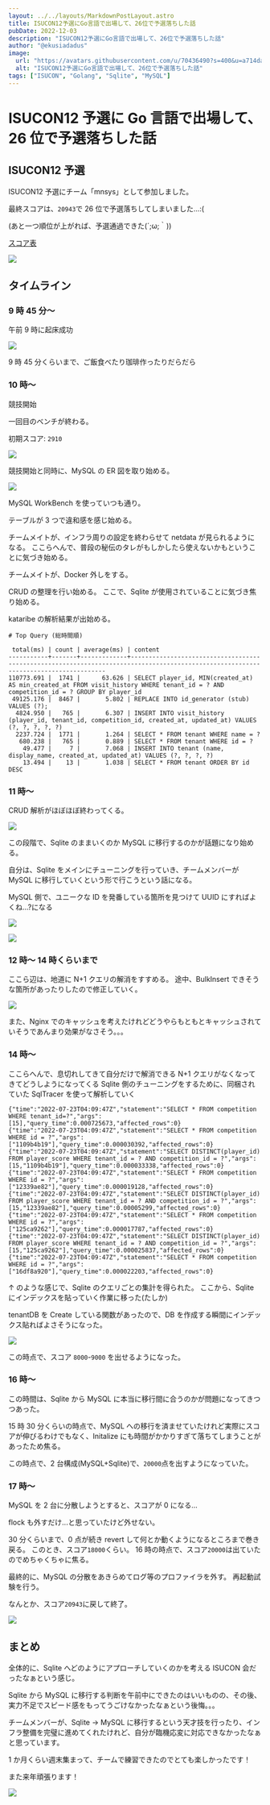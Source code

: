 ```yaml
---
layout: ../../layouts/MarkdownPostLayout.astro
title: ISUCON12予選にGo言語で出場して、26位で予選落ちした話
pubDate: 2022-12-03
description: "ISUCON12予選にGo言語で出場して、26位で予選落ちした話"
author: "@ekusiadadus"
image:
  url: "https://avatars.githubusercontent.com/u/70436490?s=400&u=a714da7802c65046265c6848887eecddfc58b5c0&v=4"
  alt: "ISUCON12予選にGo言語で出場して、26位で予選落ちした話"
tags: ["ISUCON", "Golang", "Sqlite", "MySQL"]
---
```


# ISUCON12 予選に Go 言語で出場して、26 位で予選落ちした話

## ISUCON12 予選

ISUCON12 予選にチーム「mnsys」として参加しました。

最終スコアは、`20943`で 26 位で予選落ちしてしまいました...:(

(あと一つ順位が上がれば、予選通過できた(´;ω;｀))

[スコア表](https://isucon.net/archives/56838276.html)

![](/images/isucon12q/score.png)

## タイムライン

### 9 時 45 分～

午前 9 時に起床成功

![](/images/isucon12q/1.png)

9 時 45 分くらいまで、ご飯食べたり珈琲作ったりだらだら

### 10 時～

競技開始

一回目のベンチが終わる。

初期スコア: `2910`

![](/images/isucon12q/bench1.png)

競技開始と同時に、MySQL の ER 図を取り始める。

![](/images/isucon12q/2.png)

MySQL WorkBench を使っていつも通り。

テーブルが 3 つで違和感を感じ始める。

チームメイトが、インフラ周りの設定を終わらせて netdata が見られるようになる。
ここらへんで、普段の秘伝のタレがもしかしたら使えないかもということに気づき始める。

チームメイトが、Docker 外しをする。

CRUD の整理を行い始める。
ここで、Sqlite が使用されていることに気づき焦り始める。

kataribe の解析結果が出始める。

```
# Top Query (総時間順)

 total(ms) | count | average(ms) | content
-----------+-------+-------------+-------------------------------------------------------------------------------------------------------------------------------------
110773.691 |  1741 |      63.626 | SELECT player_id, MIN(created_at) AS min_created_at FROM visit_history WHERE tenant_id = ? AND competition_id = ? GROUP BY player_id
 49125.176 |  8467 |       5.802 | REPLACE INTO id_generator (stub) VALUES (?);
  4824.950 |   765 |       6.307 | INSERT INTO visit_history (player_id, tenant_id, competition_id, created_at, updated_at) VALUES (?, ?, ?, ?, ?)
  2237.724 |  1771 |       1.264 | SELECT * FROM tenant WHERE name = ?
   680.238 |   765 |       0.889 | SELECT * FROM tenant WHERE id = ?
    49.477 |     7 |       7.068 | INSERT INTO tenant (name, display_name, created_at, updated_at) VALUES (?, ?, ?, ?)
    13.494 |    13 |       1.038 | SELECT * FROM tenant ORDER BY id DESC
```

### 11 時～

CRUD 解析がほぼほぼ終わってくる。

![](/images/isucon12q/crud.png)

この段階で、Sqlite のままいくのか MySQL に移行するのかが話題になり始める。

自分は、Sqlite をメインにチューニングを行っていき、チームメンバーが MySQL に移行していくという形で行こうという話になる。

MySQL 側で、ユニークな ID を発番している箇所を見つけて UUID にすればよくね...?になる

![](/images/isucon12q/uuid1.png)

![](/images/isucon12q/uuid2.png)

### 12 時～ 14 時くらいまで

ここら辺は、地道に N+1 クエリの解消をすすめる。
途中、BulkInsert できそうな箇所があったりしたので修正していく。

![](/images/isucon12q/bulkd1.png)

また、Nginx でのキャッシュを考えたけれどどうやらもともとキャッシュされていそうであんまり効果がなさそう。。。

### 14 時～

ここらへんで、息切れしてきて自分だけで解消できる N+1 クエリがなくなってきてどうしようになってくる
Sqlite 側のチューニングをするために、同梱されていた SqlTracer を使って解析していく

```
{"time":"2022-07-23T04:09:47Z","statement":"SELECT * FROM competition WHERE tenant_id=?","args":[15],"query_time":0.000725673,"affected_rows":0}
{"time":"2022-07-23T04:09:47Z","statement":"SELECT * FROM competition WHERE id = ?","args":["1109b4b19"],"query_time":0.000030392,"affected_rows":0}
{"time":"2022-07-23T04:09:47Z","statement":"SELECT DISTINCT(player_id) FROM player_score WHERE tenant_id = ? AND competition_id = ?","args":[15,"1109b4b19"],"query_time":0.000033338,"affected_rows":0}
{"time":"2022-07-23T04:09:47Z","statement":"SELECT * FROM competition WHERE id = ?","args":["12339ae82"],"query_time":0.000019128,"affected_rows":0}
{"time":"2022-07-23T04:09:47Z","statement":"SELECT DISTINCT(player_id) FROM player_score WHERE tenant_id = ? AND competition_id = ?","args":[15,"12339ae82"],"query_time":0.00005299,"affected_rows":0}
{"time":"2022-07-23T04:09:47Z","statement":"SELECT * FROM competition WHERE id = ?","args":["125ca9262"],"query_time":0.000017787,"affected_rows":0}
{"time":"2022-07-23T04:09:47Z","statement":"SELECT DISTINCT(player_id) FROM player_score WHERE tenant_id = ? AND competition_id = ?","args":[15,"125ca9262"],"query_time":0.000025837,"affected_rows":0}
{"time":"2022-07-23T04:09:47Z","statement":"SELECT * FROM competition WHERE id = ?","args":["16df8a920"],"query_time":0.000022203,"affected_rows":0}
```

↑ のような感じで、Sqlite のクエリごとの集計を得られた。
ここから、Sqlite にインデックスを貼っていく作業に移った(たしか)

tenantDB を Create している関数があったので、DB を作成する瞬間にインデックス貼ればよさそうになった。

![](/images/isucon12q/index1.png)

この時点で、スコア `8000`-`9000` を出せるようになった。

### 16 時～

この時間は、Sqlite から MySQL に本当に移行間に合うのかが問題になってきつつあった。

15 時 30 分くらいの時点で、MySQL への移行を済ませていたけれど実際にスコアが伸びるわけでもなく、Initalize にも時間がかかりすぎて落ちてしまうことがあったため焦る。

この時点で、2 台構成(MySQL+Sqlite)で、`20000`点を出すようになっていた。

### 17 時～

MySQL を 2 台に分散しようとすると、スコアが 0 になる...

flock も外すだけ...と思っていたけど外せない。

30 分くらいまで、0 点が続き revert して何とか動くようになるところまで巻き戻る。
このとき、スコア`18000`くらい。
16 時の時点で、スコア`20000`は出ていたのでめちゃくちゃに焦る。

最終的に、MySQL の分散をあきらめてログ等のプロファイラを外す。
再起動試験を行う。

なんとか、スコア`20943`に戻して終了。

![](/images/isucon12q/score2.png)

## まとめ

全体的に、Sqlite へどのようにアプローチしていくのかを考える ISUCON 会だったなぁという感じ。

Sqlite から MySQL に移行する判断を午前中にできたのはいいものの、その後、実力不足でスピード感をもってうごけなかったなぁという後悔。。。

チームメンバーが、Sqlite -> MySQL に移行するという天才技を行ったり、インフラ整備を完璧に進めてくれたけれど、自分が臨機応変に対応できなかったなぁと思っています。

1 か月くらい週末集まって、チームで練習できたのでとても楽しかったです！

また来年頑張ります！

![](/images/isucon12q/timeline.png)
